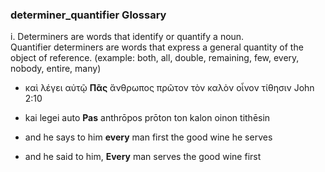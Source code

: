 ### determiner_quantifier Glossary
i.	Determiners are words that identify or quantify a noun.  
Quantifier determiners are words that express a general quantity of the object of reference.  (example:  both, all, double, remaining, few, every, nobody, entire, many)

- καὶ   λέγει     αὐτῷ       **Πᾶς**     ἄνθρωπος    πρῶτον     τὸν καλὸν οἶνον   τίθησιν     John 2:10

- kai     legei   auto       **Pas**     anthrōpos   prōton     ton kalon oinon   tithēsin

- and  he says    to him     **every**   man          first     the good  wine    he serves

- and   he said     to him, **Every**   man        serves the good wine first 

